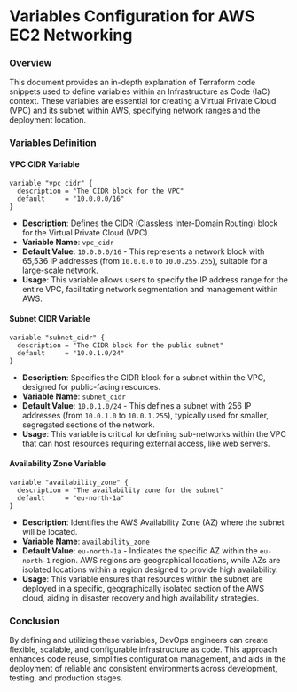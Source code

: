 # Variables Configuration for AWS EC2 Networking

### Overview

This document provides an in-depth explanation of Terraform code snippets used to define variables within an Infrastructure as Code (IaC) context. These variables are essential for creating a Virtual Private Cloud (VPC) and its subnet within AWS, specifying network ranges and the deployment location.

### Variables Definition

#### VPC CIDR Variable

```hcl
variable "vpc_cidr" {
  description = "The CIDR block for the VPC"
  default     = "10.0.0.0/16"
}
```

- **Description**: Defines the CIDR (Classless Inter-Domain Routing) block for the Virtual Private Cloud (VPC).
- **Variable Name**: `vpc_cidr`
- **Default Value**: `10.0.0.0/16` - This represents a network block with 65,536 IP addresses (from `10.0.0.0` to `10.0.255.255`), suitable for a large-scale network.
- **Usage**: This variable allows users to specify the IP address range for the entire VPC, facilitating network segmentation and management within AWS.

#### Subnet CIDR Variable

```hcl
variable "subnet_cidr" {
  description = "The CIDR block for the public subnet"
  default     = "10.0.1.0/24"
}
```

- **Description**: Specifies the CIDR block for a subnet within the VPC, designed for public-facing resources.
- **Variable Name**: `subnet_cidr`
- **Default Value**: `10.0.1.0/24` - This defines a subnet with 256 IP addresses (from `10.0.1.0` to `10.0.1.255`), typically used for smaller, segregated sections of the network.
- **Usage**: This variable is critical for defining sub-networks within the VPC that can host resources requiring external access, like web servers.

#### Availability Zone Variable

```hcl
variable "availability_zone" {
  description = "The availability zone for the subnet"
  default     = "eu-north-1a"
}
```

- **Description**: Identifies the AWS Availability Zone (AZ) where the subnet will be located.
- **Variable Name**: `availability_zone`
- **Default Value**: `eu-north-1a` - Indicates the specific AZ within the `eu-north-1` region. AWS regions are geographical locations, while AZs are isolated locations within a region designed to provide high availability.
- **Usage**: This variable ensures that resources within the subnet are deployed in a specific, geographically isolated section of the AWS cloud, aiding in disaster recovery and high availability strategies.


### Conclusion

By defining and utilizing these variables, DevOps engineers can create flexible, scalable, and configurable infrastructure as code. This approach enhances code reuse, simplifies configuration management, and aids in the deployment of reliable and consistent environments across development, testing, and production stages.
